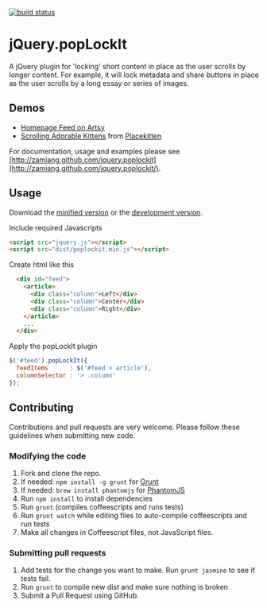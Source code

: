 [![build status](https://api.travis-ci.org/zamiang/jquery.poplockit.png)](http://travis-ci.org/zamiang/jquery.poplockit)

# jQuery.popLockIt

A jQuery plugin for 'locking' short content in place as the user
scrolls by longer content. For example, it will lock metadata and
share buttons in place as the user scrolls by a long essay or series
of images.

## Demos

* [Homepage Feed on Artsy](http://artsy.net)
* [Scrolling Adorable Kittens](http://htmlpreview.github.com/?https://github.com/zamiang/jquery.poplockit/blob/master/example/index.html) from [Placekitten](http://placekitten.com/)

For documentation, usage and examples please see [http://zamiang.github.com/jquery.poplockit](http://zamiang.github.com/jquery.poplockit/).

## Usage

Download the [minified version](https://raw.github.com/zamiang/jquery.poplockit/master/dist/poplockit.min.js) or the [development version](https://raw.github.com/zamiang/jquery.poplockit/master/dist/poplockit.js).

Include required Javascripts

```html
<script src="jquery.js"></script>
<script src="dist/poplockit.min.js"></script>
```

Create html like this

```html
  <div id="feed">
    <article>
      <div class="column">Left</div>
      <div class="column">Center</div>
      <div class="column">Right</div>
    </article>
    ...
  </div>
```

Apply the popLockIt plugin

```javascript
$('#feed').popLockIt({
  feedItems      : $('#feed > article'),
  columnSelector : '> .column'
});
```

## Contributing

Contributions and pull requests are very welcome. Please follow these guidelines when submitting new code.

### Modifying the code

1. Fork and clone the repo.
2. If needed: `npm install -g grunt` for [Grunt](https://github.com/gruntjs/grunt)
3. If needed: `brew install phantomjs` for [PhantomJS](http://phantomjs.org/download.html)
4. Run `npm install` to install dependencies
5. Run `grunt` (compiles coffeescripts and runs tests)
6. Run `grunt watch` while editing files to auto-compile coffeescripts and run tests
7. Make all changes in Coffeescript files, not JavaScript files.

### Submitting pull requests

1. Add tests for the change you want to make. Run `grunt jasmine` to see if tests fail.
2. Run `grunt` to compile new dist and make sure nothing is broken
3. Submit a Pull Request using GitHub.
